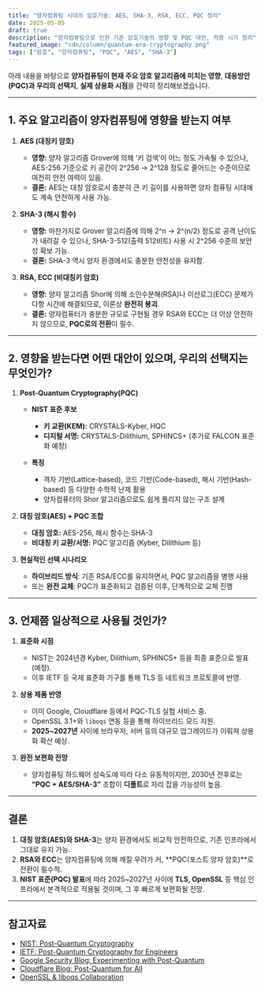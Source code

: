 ```yaml
---
title: "양자컴퓨팅 시대의 암호기술: AES, SHA-3, RSA, ECC, PQC 정리"
date: 2025-05-05
draft: true
description: "양자컴퓨팅으로 인한 기존 암호기술의 영향 및 PQC 대안, 적용 시기 정리"
featured_image: "cdn/column/quantum-era-cryptography.png"
tags: ["암호", "양자컴퓨팅", "PQC", "AES", "SHA-3"]
---
```


아래 내용을 바탕으로 **양자컴퓨팅이 현재 주요 암호 알고리즘에 미치는 영향**, **대응방안(PQC)과 우리의 선택지**, **실제 상용화 시점**을 간략히 정리해보겠습니다.

---

## 1. 주요 알고리즘이 양자컴퓨팅에 영향을 받는지 여부

1. **AES (대칭키 암호)**

   * **영향:** 양자 알고리즘 Grover에 의해 ‘키 검색’이 어느 정도 가속될 수 있으나, AES-256 기준으로 키 공간이 2^256 → 2^128 정도로 줄어드는 수준이므로 여전히 안전 여력이 있음.
   * **결론:** AES는 대칭 암호로서 충분히 큰 키 길이를 사용하면 양자 컴퓨팅 시대에도 계속 안전하게 사용 가능.

2. **SHA-3 (해시 함수)**

   * **영향:** 마찬가지로 Grover 알고리즘에 의해 2^n → 2^(n/2) 정도로 공격 난이도가 내려갈 수 있으나, SHA-3-512(출력 512비트) 사용 시 2^256 수준의 보안성 확보 가능.
   * **결론:** SHA-3 역시 양자 환경에서도 충분한 안전성을 유지함.

3. **RSA, ECC (비대칭키 암호)**

   * **영향:** 양자 알고리즘 Shor에 의해 소인수분해(RSA)나 이산로그(ECC) 문제가 다항 시간에 해결되므로, 이론상 **완전히 붕괴**.
   * **결론:** 양자컴퓨터가 충분한 규모로 구현될 경우 RSA와 ECC는 더 이상 안전하지 않으므로, **PQC로의 전환**이 필수.

---

## 2. 영향을 받는다면 어떤 대안이 있으며, 우리의 선택지는 무엇인가?

1. **Post-Quantum Cryptography(PQC)**

   * **NIST 표준 후보**

     * **키 교환(KEM):** CRYSTALS-Kyber, HQC
     * **디지털 서명:** CRYSTALS-Dilithium, SPHINCS+ (추가로 FALCON 표준화 예정)
   * **특징**

     * 격자 기반(Lattice-based), 코드 기반(Code-based), 해시 기반(Hash-based) 등 다양한 수학적 난제 활용
     * 양자컴퓨터의 Shor 알고리즘으로도 쉽게 풀리지 않는 구조 설계

2. **대칭 암호(AES) + PQC 조합**

   * **대칭 암호:** AES-256, 해시 함수는 SHA-3
   * **비대칭 키 교환/서명:** PQC 알고리즘 (Kyber, Dilithium 등)

3. **현실적인 선택 시나리오**

   * **하이브리드 방식**: 기존 RSA/ECC를 유지하면서, PQC 알고리즘을 병행 사용
   * 또는 **완전 교체**: PQC가 표준화되고 검증된 이후, 단계적으로 교체 진행

---

## 3. 언제쯤 일상적으로 사용될 것인가?

1. **표준화 시점**

   * NIST는 2024년경 Kyber, Dilithium, SPHINCS+ 등을 최종 표준으로 발표(예정).
   * 이후 IETF 등 국제 표준화 기구를 통해 TLS 등 네트워크 프로토콜에 반영.

2. **상용 제품 반영**

   * 이미 Google, Cloudflare 등에서 PQC-TLS 실험 서비스 중.
   * OpenSSL 3.1+와 `liboqs` 연동 등을 통해 하이브리드 모드 지원.
   * **2025\~2027년** 사이에 브라우저, 서버 등의 대규모 업그레이드가 이뤄져 상용화 확산 예상.

3. **완전 보편화 전망**

   * 양자컴퓨팅 하드웨어 성숙도에 따라 다소 유동적이지만, 2030년 전후로는 **“PQC + AES/SHA-3”** 조합이 **디폴트**로 자리 잡을 가능성이 높음.

---

## 결론

1. **대칭 암호(AES)와 SHA-3**는 양자 환경에서도 비교적 안전하므로, 기존 인프라에서 그대로 유지 가능.
2. **RSA와 ECC**는 양자컴퓨팅에 의해 깨질 우려가 커, \*\*PQC(포스트 양자 암호)\*\*로 전환이 필수적.
3. **NIST 표준(PQC) 발표**에 따라 2025\~2027년 사이에 **TLS, OpenSSL** 등 핵심 인프라에서 본격적으로 적용될 것이며, 그 후 빠르게 보편화될 전망.

---

## 참고자료

* [NIST: Post-Quantum Cryptography](https://csrc.nist.gov/Projects/post-quantum-cryptography)  
* [IETF: Post-Quantum Cryptography for Engineers](https://datatracker.ietf.org/doc/draft-ietf-pquip-pqc-engineers/)  
* [Google Security Blog: Experimenting with Post-Quantum](https://security.googleblog.com/2016/07/experimenting-with-post-quantum.html)  
* [Cloudflare Blog: Post-Quantum for All](hhttps://blog.cloudflare.com/post-quantum-for-all/)  
* [OpenSSL & liboqs Collaboration](https://github.com/open-quantum-safe/oqs-provider)  
